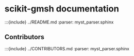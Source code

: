 # scikit-gmsh documentation

:::{include} ../README.md
:parser: myst_parser.sphinx

## Contributors

:::{include} ../CONTRIBUTORS.md
:parser: myst_parser.sphinx
